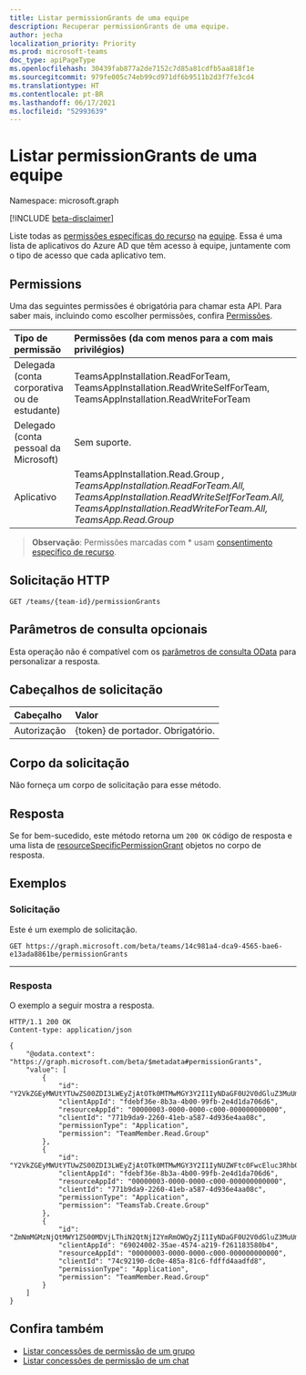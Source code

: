```yaml
---
title: Listar permissionGrants de uma equipe
description: Recuperar permissionGrants de uma equipe.
author: jecha
localization_priority: Priority
ms.prod: microsoft-teams
doc_type: apiPageType
ms.openlocfilehash: 30439fab877a2de7152c7d85a81cdfb5aa818f1e
ms.sourcegitcommit: 979fe005c74eb99cd971df6b9511b2d3f7fe3cd4
ms.translationtype: HT
ms.contentlocale: pt-BR
ms.lasthandoff: 06/17/2021
ms.locfileid: "52993639"
---
```

# <a name="list-permissiongrants-of-a-team"></a>Listar permissionGrants de uma equipe

Namespace: microsoft.graph

[!INCLUDE [beta-disclaimer](../../includes/beta-disclaimer.md)]

Liste todas as [permissões específicas do recurso](../resources/resourcespecificpermissiongrant.md) na [equipe](../resources/team.md). Essa é uma lista de aplicativos do Azure AD que têm acesso à equipe, juntamente com o tipo de acesso que cada aplicativo tem.

## <a name="permissions"></a>Permissions

Uma das seguintes permissões é obrigatória para chamar esta API. Para saber mais, incluindo como escolher permissões, confira [Permissões](/graph/permissions-reference).

| Tipo de permissão                        | Permissões (da com menos para a com mais privilégios)                                                                                                                                                                                                                              |
| :------------------------------------- | :----------------------------------------------------------------------------------------------------------------------------------------------------------------------------------------------------------------------------------------------------------------------- |
| Delegada (conta corporativa ou de estudante)     | TeamsAppInstallation.ReadForTeam, TeamsAppInstallation.ReadWriteSelfForTeam, TeamsAppInstallation.ReadWriteForTeam                                                                     |
| Delegado (conta pessoal da Microsoft) | Sem suporte.                                                                                                                                                                                                                                                           |
| Aplicativo                            | TeamsAppInstallation.Read.Group *, TeamsAppInstallation.ReadForTeam.All, TeamsAppInstallation.ReadWriteSelfForTeam.All, TeamsAppInstallation.ReadWriteForTeam.All, TeamsApp.Read.Group* |

> **Observação**: Permissões marcadas com * usam [consentimento específico de recurso]( https://aka.ms/teams-rsc).

## <a name="http-request"></a>Solicitação HTTP
<!-- { "blockType": "ignored" } -->
```http
GET /teams/{team-id}/permissionGrants
```

## <a name="optional-query-parameters"></a>Parâmetros de consulta opcionais

Esta operação não é compatível com os [parâmetros de consulta OData](/graph/query-parameters) para personalizar a resposta.

## <a name="request-headers"></a>Cabeçalhos de solicitação

| Cabeçalho           | Valor                      |
| :--------------- | :------------------------- |
| Autorização    | {token} de portador. Obrigatório.  |

## <a name="request-body"></a>Corpo da solicitação

Não forneça um corpo de solicitação para esse método.

## <a name="response"></a>Resposta

Se for bem-sucedido, este método retorna um `200 OK` código de resposta e uma lista de [resourceSpecificPermissionGrant](../resources/resourcespecificpermissiongrant.md) objetos no corpo de resposta.

## <a name="examples"></a>Exemplos

### <a name="request"></a>Solicitação

Este é um exemplo de solicitação.

<!-- {
  "blockType": "request",
  "name": "team_list_permission_grants"
}-->
```msgraph-interactive
GET https://graph.microsoft.com/beta/teams/14c981a4-dca9-4565-bae6-e13ada8861be/permissionGrants
```

---

### <a name="response"></a>Resposta

O exemplo a seguir mostra a resposta.

<!-- {
  "blockType": "response",
  "truncated": true,
  "@odata.type": "microsoft.graph.resourceSpecificPermissionGrant",
  "isCollection": true
} -->
```http
HTTP/1.1 200 OK
Content-type: application/json

{
    "@odata.context": "https://graph.microsoft.com/beta/$metadata#permissionGrants",
    "value": [
        {
            "id": "Y2VkZGEyMWUtYTUwZS00ZDI3LWEyZjAtOTk0MTMwMGY3Y2I1IyNDaGF0U2V0dGluZ3MuUmVhZFdyaXRlLkNoYXQjI0FwcGxpY2F0aW9u",
            "clientAppId": "fdebf36e-8b3a-4b00-99fb-2e4d1da706d6",
            "resourceAppId": "00000003-0000-0000-c000-000000000000",
            "clientId": "771b9da9-2260-41eb-a587-4d936e4aa08c",
            "permissionType": "Application",
            "permission": "TeamMember.Read.Group"
        },
        {
            "id": "Y2VkZGEyMWUtYTUwZS00ZDI3LWEyZjAtOTk0MTMwMGY3Y2I1IyNUZWFtc0FwcEluc3RhbGxhdGlvbi5SZWFkLkNoYXQjI0FwcGxpY2F0aW9u",
            "clientAppId": "fdebf36e-8b3a-4b00-99fb-2e4d1da706d6",
            "resourceAppId": "00000003-0000-0000-c000-000000000000",
            "clientId": "771b9da9-2260-41eb-a587-4d936e4aa08c",
            "permissionType": "Application",
            "permission": "TeamsTab.Create.Group"
        },
        {
            "id": "ZmNmMGMzNjQtMWY1ZS00MDVjLThiN2QtNjI2YmRmOWQyZjI1IyNDaGF0U2V0dGluZ3MuUmVhZC5DaGF0IyNBcHBsaWNhdGlvbg==",
            "clientAppId": "69024002-35ae-4574-a219-f261183580b4",
            "resourceAppId": "00000003-0000-0000-c000-000000000000",
            "clientId": "74c92190-dc0e-485a-81c6-fdffd4aadfd8",
            "permissionType": "Application",
            "permission": "TeamMember.Read.Group"
        }
    ]
}
```

## <a name="see-also"></a>Confira também
- [Listar concessões de permissão de um grupo](group-list-permissionGrants.md)
- [Listar concessões de permissão de um chat](chat-list-permissionGrants.md)